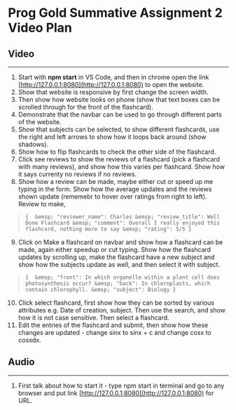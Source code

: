 # Prog Gold Summative Assignment 2 Video Plan

## Video
---
1. Start with **npm start** in VS Code, and then in chrome open the link [http://127.0.0.1:8080](http://127.0.0.1:8080) to open the website.
2. Show that website is responsive by first change the screen width.
3. Then show how website looks on phone (show that text boxes can be scrolled through for the front of the flashcard).
4. Demonstrate that the navbar can be used to go through different parts of the website.
5. Show that subjects can be selected, to show different flashcards, use the right and left arrows to show how it loops back around (show shadows).
6. Show how to flip flashcards to check the other side of the flashcard.
7. Click see reviews to show the reviews of a flashcard (pick a flashcard with many reviews), and show how this varies per flashcard. Show how it says currenty no reviews if no reviews.
8. Show how a review can be made, maybe either cut or speed up me typing in the form. Show how the average updates and the reviews shown update (rememebr to hover over ratings from right to left). Review to make, 
>`{ 
> &emsp; "reviewer_name": Charles
> &emsp; "review_title": Well Done Flashcard
> &emsp; "comment": Overall I really enjoyed this flashcard, nothing more to say
> &emsp; "rating": 5/5
>}` 
9. Click on Make a flashcard on navbar and show how a flashcard can be made, again either speedup or cut typing. Show how the flashcard updates by scrolling up, make the flashcard have a new subject and show how the subjects update as well, and then select it with subject.
>`{ 
> &emsp; "front": In which organelle within a plant cell does photosynthesis occur?
> &emsp; "back": In chloroplasts, which contain chlorophyll.
> &emsp; "subject": Biology
>}`  
10. Click select flashcard, first show how they can be sorted by various attributes e.g. Date of creation, subject. Then use the search, and show how it is not case sensitive. Then select a flashcard.
11. Edit the entries of the flashcard and submit, then show how these changes are updated - change sinx to sinx + c and change cosx to cosxdx. 

## Audio
---
1. First talk about how to start it - type npm start in terminal and go to any browser and put link [http://127.0.0.1:8080](http://127.0.0.1:8080) for URL.
